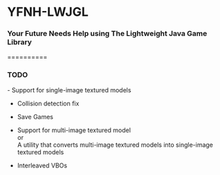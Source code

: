 YFNH-LWJGL
==========
<h3>Your Future Needs Help using The Lightweight Java Game Library</h3>
==========
<h3>TODO</h3>
- Support for single-image textured models

- Collision detection fix

- Save Games

- Support for multi-image textured model<br/>
  or<br/>
   A utility that converts multi-image textured models into single-image textured models

- Interleaved VBOs
